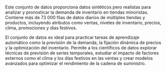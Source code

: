 Este conjunto de datos proporciona datos sintéticos pero realistas para analizar y pronosticar la demanda de inventario en tiendas minoristas. Contiene más de 73 000 filas de datos diarios de múltiples tiendas y productos, incluyendo atributos como ventas, niveles de inventario, precios, clima, promociones y días festivos.

El conjunto de datos es ideal para practicar tareas de aprendizaje automático como la previsión de la demanda, la fijación dinámica de precios y la optimización del inventario. Permite a los científicos de datos explorar técnicas de previsión de series temporales, estudiar el impacto de factores externos como el clima y los días festivos en las ventas y crear modelos avanzados para optimizar el rendimiento de la cadena de suministro.
